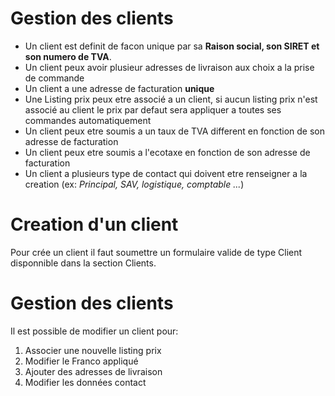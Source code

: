 # Gestion des clients

* Un client est definit de facon unique par sa **Raison social, son SIRET et son numero de TVA**.
* Un client peux avoir plusieur adresses de livraison aux choix a la prise de commande
* Un client a une adresse de facturation **unique**
* Une Listing prix peux etre associé a un client, si aucun listing prix n'est associé au client le prix par defaut sera appliquer a toutes ses commandes automatiquement
* Un client peux etre soumis a un taux de TVA different en fonction de son adresse de facturation
* Un client peux etre soumis a l'ecotaxe en fonction de son adresse de facturation
* Un client a plusieurs type de contact qui doivent etre renseigner a la creation (ex: *Principal, SAV, logistique, comptable ...*)

# Creation d'un client

Pour crée un client il faut soumettre un formulaire valide de type Client disponnible dans la section Clients.

# Gestion des clients

Il est possible de modifier un client pour:

1. Associer une nouvelle listing prix
2. Modifier le Franco appliqué
3. Ajouter des adresses de livraison
4. Modifier les données contact